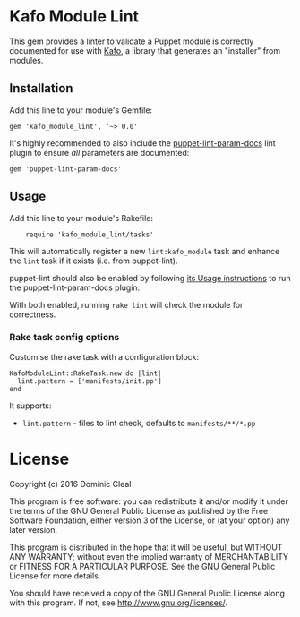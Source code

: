 # Kafo Module Lint

This gem provides a linter to validate a Puppet module is correctly documented
for use with [Kafo](https://github.com/theforeman/kafo), a library that
generates an "installer" from modules.

## Installation

Add this line to your module's Gemfile:

    gem 'kafo_module_lint', '~> 0.0'

It's highly recommended to also include the [puppet-lint-param-docs](https://github.com/domcleal/puppet-lint-param-docs)
lint plugin to ensure _all_ parameters are documented:

    gem 'puppet-lint-param-docs'

## Usage

Add this line to your module's Rakefile:

		require 'kafo_module_lint/tasks'

This will automatically register a new `lint:kafo_module` task and enhance the
`lint` task if it exists (i.e. from puppet-lint).

puppet-lint should also be enabled by following [its Usage instructions](https://github.com/rodjek/puppet-lint#rake)
to run the puppet-lint-param-docs plugin.

With both enabled, running `rake lint` will check the module for correctness.

### Rake task config options

Customise the rake task with a configuration block:

    KafoModuleLint::RakeTask.new do |lint|
      lint.pattern = ['manifests/init.pp']
    end

It supports:

* `lint.pattern` - files to lint check, defaults to `manifests/**/*.pp`

# License

Copyright (c) 2016 Dominic Cleal

This program is free software: you can redistribute it and/or modify
it under the terms of the GNU General Public License as published by
the Free Software Foundation, either version 3 of the License, or
(at your option) any later version.

This program is distributed in the hope that it will be useful,
but WITHOUT ANY WARRANTY; without even the implied warranty of
MERCHANTABILITY or FITNESS FOR A PARTICULAR PURPOSE.  See the
GNU General Public License for more details.

You should have received a copy of the GNU General Public License
along with this program.  If not, see <http://www.gnu.org/licenses/>.
